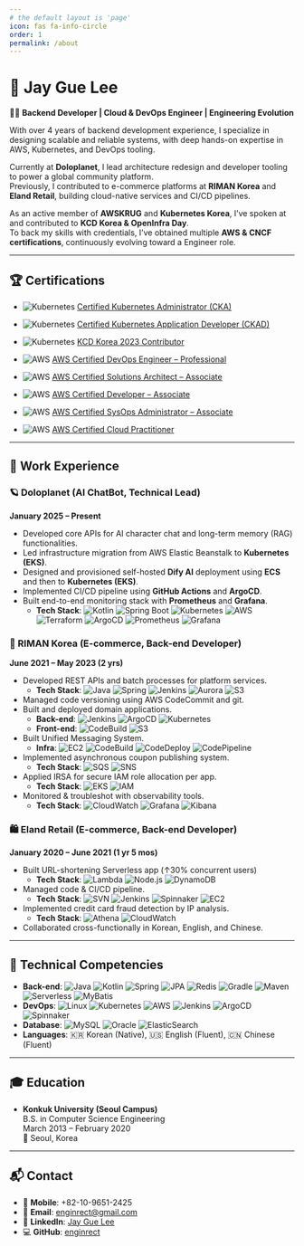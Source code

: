 ```yaml
---
# the default layout is 'page'
icon: fas fa-info-circle
order: 1
permalink: /about
---
```



# 👋 Jay Gue Lee

🧑‍💻 **Backend Developer | Cloud & DevOps Engineer | Engineering Evolution**

With over 4 years of backend development experience, I specialize in designing scalable and reliable systems, with deep hands-on expertise in AWS, Kubernetes, and DevOps tooling.

Currently at **Doloplanet**, I lead architecture redesign and developer tooling to power a global community platform.  
Previously, I contributed to e-commerce platforms at **RIMAN Korea** and **Eland Retail**, building cloud-native services and CI/CD pipelines.

As an active member of **AWSKRUG** and **Kubernetes Korea**, I’ve spoken at and contributed to **KCD Korea & OpenInfra Day**.  
To back my skills with credentials, I’ve obtained multiple **AWS & CNCF certifications**, continuously evolving toward a Engineer role.

---

## 🏆 Certifications

- ![Kubernetes](https://img.shields.io/badge/CKA-326CE5?style=flat&logo=kubernetes&logoColor=white) [Certified Kubernetes Administrator (CKA)](https://www.credly.com/badges/1fb4c3c3-9d9d-4bcc-89fa-d2328eec0acd)
- ![Kubernetes](https://img.shields.io/badge/CKAD-326CE5?style=flat&logo=kubernetes&logoColor=white) [Certified Kubernetes Application Developer (CKAD)](https://www.credly.com/badges/f600e92e-1dfa-40e9-8cd3-b78f793913e1)
- ![Kubernetes](https://img.shields.io/badge/KCD_Contributor-326CE5?style=flat&logo=cncf&logoColor=white) [KCD Korea 2023 Contributor](https://www.credly.com/badges/5457873e-13a9-4c24-bbe2-96ea7217dde8)

- ![AWS](https://img.shields.io/badge/AWS_DevOps_Pro-232F3E?style=flat&logo=amazonwebservices&logoColor=white) [AWS Certified DevOps Engineer – Professional](https://www.credly.com/badges/42a741ea-3c13-425b-9fb1-afbdfb8f9d25)
- ![AWS](https://img.shields.io/badge/AWS_SA_Associate-232F3E?style=flat&logo=amazonwebservices&logoColor=white) [AWS Certified Solutions Architect – Associate](https://www.credly.com/badges/a8a9198e-91c7-4332-969d-4f3131bf315b)
- ![AWS](https://img.shields.io/badge/AWS_Developer_Associate-232F3E?style=flat&logo=amazonwebservices&logoColor=white) [AWS Certified Developer – Associate](https://www.credly.com/badges/25f0dbe0-f734-40b6-8d61-b8b904c0307c)
- ![AWS](https://img.shields.io/badge/AWS_SysOps_Associate-232F3E?style=flat&logo=amazonwebservices&logoColor=white) [AWS Certified SysOps Administrator – Associate](https://www.credly.com/badges/0f9dd7e7-f862-4ebf-ad0c-09367e0ede79)
- ![AWS](https://img.shields.io/badge/AWS_Cloud_Practitioner-232F3E?style=flat&logo=amazonwebservices&logoColor=white) [AWS Certified Cloud Practitioner](https://www.credly.com/badges/c510a985-d2f8-4ab3-9076-2ae1e989a108)

---

## 💼 Work Experience

### 🪐 Doloplanet (AI ChatBot, Technical Lead)
**January 2025 – Present**

- Developed core APIs for AI character chat and long-term memory (RAG) functionalities.
- Led infrastructure migration from AWS Elastic Beanstalk to **Kubernetes (EKS)**.
- Designed and provisioned self-hosted **Dify AI** deployment using **ECS** and then to **Kubernetes (EKS)**.
- Implemented CI/CD pipeline using **GitHub Actions** and **ArgoCD**.
- Built end-to-end monitoring stack with **Prometheus** and **Grafana**.
  - **Tech Stack**: ![Kotlin](https://img.shields.io/badge/Kotlin-7F52FF?style=flat&logo=kotlin&logoColor=white) ![Spring Boot](https://img.shields.io/badge/Spring_Boot-6DB33F?style=flat&logo=springboot&logoColor=white) ![Kubernetes](https://img.shields.io/badge/Kubernetes-326CE5?style=flat&logo=kubernetes&logoColor=white) ![AWS](https://img.shields.io/badge/AWS-232F3E?style=flat&logo=amazonwebservices&logoColor=white) ![Terraform](https://img.shields.io/badge/Terraform-7B42BC?style=flat&logo=terraform&logoColor=white) ![ArgoCD](https://img.shields.io/badge/ArgoCD-FB446C?style=flat&logo=argo&logoColor=white) ![Prometheus](https://img.shields.io/badge/Prometheus-E6522C?style=flat&logo=prometheus&logoColor=white) ![Grafana](https://img.shields.io/badge/Grafana-F46800?style=flat&logo=grafana&logoColor=white)

### 💄 RIMAN Korea (E-commerce, Back-end Developer)
**June 2021 – May 2023 (2 yrs)**

- Developed REST APIs and batch processes for platform services.
  - **Tech Stack**: ![Java](https://img.shields.io/badge/Java-007396?style=flat&logo=openjdk&logoColor=white) ![Spring](https://img.shields.io/badge/Spring-6DB33F?style=flat&logo=spring&logoColor=white) ![Jenkins](https://img.shields.io/badge/Jenkins-D24939?style=flat&logo=jenkins&logoColor=white) ![Aurora](https://img.shields.io/badge/Amazon_Aurora-4053D6?style=flat&logo=amazonwebservices&logoColor=white) ![S3](https://img.shields.io/badge/Amazon_S3-569A31?style=flat&logo=amazonwebservices&logoColor=white)
- Managed code versioning using AWS CodeCommit and git.
- Built and deployed domain applications.
  - **Back-end**: ![Jenkins](https://img.shields.io/badge/Jenkins-D24939?style=flat&logo=jenkins&logoColor=white) ![ArgoCD](https://img.shields.io/badge/ArgoCD-FB446C?style=flat&logo=argo&logoColor=white) ![Kubernetes](https://img.shields.io/badge/Kubernetes-326CE5?style=flat&logo=kubernetes&logoColor=white)
  - **Front-end**: ![CodeBuild](https://img.shields.io/badge/AWS_CodeBuild-1D72B8?style=flat&logo=amazonwebservices&logoColor=white) ![S3](https://img.shields.io/badge/Amazon_S3-569A31?style=flat&logo=amazonwebservices&logoColor=white)
- Built Unified Messaging System.
  - **Infra**: ![EC2](https://img.shields.io/badge/Amazon_EC2-FF9900?style=flat&logo=amazonwebservices&logoColor=white) ![CodeBuild](https://img.shields.io/badge/AWS_CodeBuild-1D72B8?style=flat&logo=amazonwebservices&logoColor=white) ![CodeDeploy](https://img.shields.io/badge/AWS_CodeDeploy-6B46C1?style=flat&logo=amazonwebservices&logoColor=white) ![CodePipeline](https://img.shields.io/badge/AWS_CodePipeline-45A8E6?style=flat&logo=amazonwebservices&logoColor=white)
- Implemented asynchronous coupon publishing system.
  - **Tech Stack**: ![SQS](https://img.shields.io/badge/Amazon_SQS-FF4F00?style=flat&logo=amazonwebservices&logoColor=white) ![SNS](https://img.shields.io/badge/Amazon_SNS-FF9900?style=flat&logo=amazonwebservices&logoColor=white)
- Applied IRSA for secure IAM role allocation per app.
  - **Tech Stack**: ![EKS](https://img.shields.io/badge/AWS_EKS-0052CC?style=flat&logo=amazonwebservices&logoColor=white) ![IAM](https://img.shields.io/badge/Amazon_IAM-FF9900?style=flat&logo=amazonwebservices&logoColor=white)
- Monitored & troubleshot with observability tools.
  - **Tech Stack**: ![CloudWatch](https://img.shields.io/badge/Amazon_CloudWatch-FF4F00?style=flat&logo=amazonwebservices&logoColor=white) ![Grafana](https://img.shields.io/badge/Grafana-F46800?style=flat&logo=grafana&logoColor=white) ![Kibana](https://img.shields.io/badge/Kibana-005571?style=flat&logo=elastic&logoColor=white)

### 🛍️ Eland Retail (E-commerce, Back-end Developer)
**January 2020 – June 2021 (1 yr 5 mos)**

- Built URL-shortening Serverless app (↑30% concurrent users)
  - **Tech Stack**: ![Lambda](https://img.shields.io/badge/AWS_Lambda-FF9900?style=flat&logo=amazonwebservices&logoColor=white) ![Node.js](https://img.shields.io/badge/Node.js-339933?style=flat&logo=nodedotjs&logoColor=white) ![DynamoDB](https://img.shields.io/badge/Amazon_DynamoDB-4053D6?style=flat&logo=amazonwebservices&logoColor=white)
- Managed code & CI/CD pipeline.
  - **Tech Stack**: ![SVN](https://img.shields.io/badge/SVN-809CC9?style=flat) ![Jenkins](https://img.shields.io/badge/Jenkins-D24939?style=flat&logo=jenkins&logoColor=white) ![Spinnaker](https://img.shields.io/badge/Spinnaker-139BB4?style=flat&logo=spinnaker&logoColor=white) ![EC2](https://img.shields.io/badge/Amazon_EC2-FF9900?style=flat&logo=amazonwebservices&logoColor=white)
- Implemented credit card fraud detection by IP analysis.
  - **Tech Stack**: ![Athena](https://img.shields.io/badge/Amazon_Athena-232F3E?style=flat&logo=amazonwebservices&logoColor=white) ![CloudWatch](https://img.shields.io/badge/Amazon_CloudWatch-FF4F00?style=flat&logo=amazonwebservices&logoColor=white)
- Collaborated cross-functionally in Korean, English, and Chinese.

---

## 🧠 Technical Competencies

- **Back-end**: ![Java](https://img.shields.io/badge/Java-007396?style=flat&logo=openjdk&logoColor=white) ![Kotlin](https://img.shields.io/badge/Kotlin-7F52FF?style=flat&logo=kotlin&logoColor=white) ![Spring](https://img.shields.io/badge/Spring-6DB33F?style=flat&logo=spring&logoColor=white) ![JPA](https://img.shields.io/badge/JPA-007396?style=flat) ![Redis](https://img.shields.io/badge/Redis-DC382D?style=flat&logo=redis&logoColor=white) ![Gradle](https://img.shields.io/badge/Gradle-02303A?style=flat&logo=gradle&logoColor=white) ![Maven](https://img.shields.io/badge/Maven-C71A36?style=flat&logo=apachemaven&logoColor=white) ![Serverless](https://img.shields.io/badge/Serverless-FD5750?style=flat&logo=serverless&logoColor=white) ![MyBatis](https://img.shields.io/badge/MyBatis-0052CC?style=flat)
- **DevOps**: ![Linux](https://img.shields.io/badge/Linux-FCC624?style=flat&logo=linux&logoColor=black) ![Kubernetes](https://img.shields.io/badge/Kubernetes-326CE5?style=flat&logo=kubernetes&logoColor=white) ![AWS](https://img.shields.io/badge/AWS-232F3E?style=flat&logo=amazonwebservices&logoColor=white) ![Jenkins](https://img.shields.io/badge/Jenkins-D24939?style=flat&logo=jenkins&logoColor=white) ![ArgoCD](https://img.shields.io/badge/ArgoCD-FB446C?style=flat&logo=argo&logoColor=white) ![Spinnaker](https://img.shields.io/badge/Spinnaker-139BB4?style=flat&logo=spinnaker&logoColor=white)
- **Database**: ![MySQL](https://img.shields.io/badge/MySQL-4479A1?style=flat&logo=mysql&logoColor=white) ![Oracle](https://img.shields.io/badge/Oracle-F80000?style=flat&logo=oracle&logoColor=white) ![ElasticSearch](https://img.shields.io/badge/ElasticSearch-005571?style=flat&logo=elasticsearch&logoColor=white)
- **Languages**: 🇰🇷 Korean (Native), 🇺🇸 English (Fluent), 🇨🇳 Chinese (Fluent)

---

## 🎓 Education

- **Konkuk University (Seoul Campus)**  
  B.S. in Computer Science Engineering  
  March 2013 – February 2020  
  📍 Seoul, Korea

[//]: # (- **Suzhou Singapore International School**  )

[//]: # (  English-medium International Curriculum  )

[//]: # (  June 2006 – February 2010  )

[//]: # (  📍 Suzhou, China)

[//]: # ()
[//]: # (- **Suzhou Foreign Language School**  )

[//]: # (  Chinese-medium Education  )

[//]: # (  June 2003 – February 2006  )

[//]: # (  📍 Suzhou, China)

---

## 📬 Contact

- 📱 **Mobile**: +82-10-9651-2425
- 📧 **Email**: enginrect@gmail.com
- 🔗 **LinkedIn**: [Jay Gue Lee](https://www.linkedin.com/in/enginrect)
- 💻 **GitHub**: [enginrect](https://github.com/enginrect)


